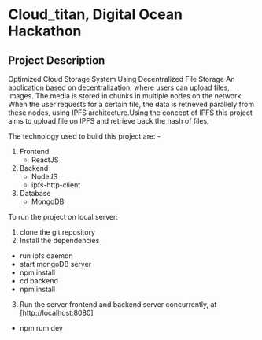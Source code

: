 # Cloud_titan, Digital Ocean Hackathon
## Project Description
Optimized Cloud Storage System Using Decentralized File Storage
An application based on decentralization, where users can upload files, images. The media is stored in chunks in multiple nodes on the network. When the user requests for a certain file, the data is retrieved parallely from these nodes, using IPFS architecture.Using the concept of IPFS this project aims to upload file on IPFS and retrieve back the hash of files.


The technology used to build this project are: -
1. Frontend
    - ReactJS
2. Backend
    - NodeJS
    - ipfs-http-client
3. Database
    - MongoDB

To run the project on local server:
1. clone the git repository
2. Install the dependencies
* run ipfs daemon
* start mongoDB server
* npm install 
* cd backend
* npm install
3. Run the server frontend and backend server concurrently, at [http://localhost:8080]
* npm rum dev